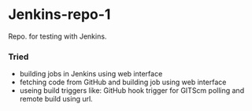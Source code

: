 # Jenkins-repo-1
Repo. for testing with Jenkins.
<br/>
### Tried
- building jobs in Jenkins using web interface
- fetching code from GitHub and building job using web interface
- useing build triggers like:  GitHub hook trigger for GITScm polling and remote build using url.
